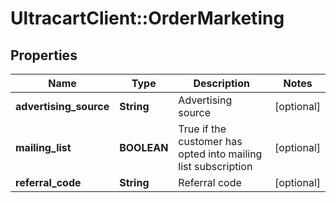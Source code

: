 # UltracartClient::OrderMarketing

## Properties
Name | Type | Description | Notes
------------ | ------------- | ------------- | -------------
**advertising_source** | **String** | Advertising source | [optional] 
**mailing_list** | **BOOLEAN** | True if the customer has opted into mailing list subscription | [optional] 
**referral_code** | **String** | Referral code | [optional] 


